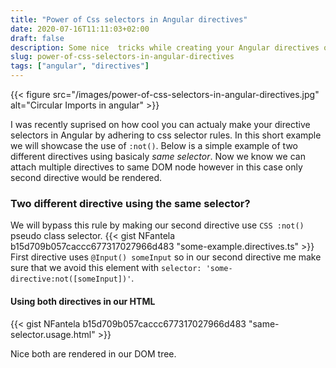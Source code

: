 ```yaml
---
title: "Power of Css selectors in Angular directives"
date: 2020-07-16T11:11:03+02:00
draft: false
description: Some nice  tricks while creating your Angular directives or components.
slug: power-of-css-selectors-in-angular-directives
tags: ["angular", "directives"]
---
```


{{< figure src="/images/power-of-css-selectors-in-angular-directives.jpg" alt="Circular Imports in angular" >}}

I was recently suprised on how cool you can actualy make your directive selectors in Angular by adhering to css selector rules. In this short example we will showcase the use of
`:not()`. Below is a simple example of two different
directives using basicaly *same selector*. Now we know we can attach multiple directives to same DOM node however in this case only second directive
would be rendered.

### Two different directive using the same selector?
We will bypass this rule by making our second directive use `CSS :not()` pseudo class selector.
{{< gist NFantela b15d709b057caccc677317027966d483 "some-example.directives.ts" >}}
First directive uses `@Input() someInput` so in our second directive me make sure that we avoid this element with `selector: 'some-directive:not([someInput])'`.

#### Using both directives in our HTML
{{< gist NFantela b15d709b057caccc677317027966d483 "same-selector.usage.html" >}}

Nice both are rendered in our DOM tree.